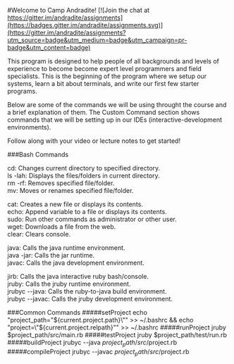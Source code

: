 #Welcome to Camp Andradite! [![Join the chat at https://gitter.im/andradite/assignments](https://badges.gitter.im/andradite/assignments.svg)](https://gitter.im/andradite/assignments?utm_source=badge&utm_medium=badge&utm_campaign=pr-badge&utm_content=badge)

This program is designed to help people of all backgrounds and levels of experience
to become become expert level programmers and field specialists. This is the beginning
of the program where we setup our systems, learn a bit about terminals, and write
our first few starter programs.

Below are some of the commands we will be using throught the course and a brief explanation of them.
The Custom Command section shows commands that we will be setting up in our IDEs
(interactive-development environments).

Follow along with your video or lecture notes to get started!

###Bash Commands

cd: Changes current directory to specified directory.  
ls -lah: Displays the files/folders in current directory.  
rm -rf: Removes specified file/folder.  
mv: Moves or renames specified file/folder.  

cat: Creates a new file or displays its contents.  
echo: Append variable to a file or displays its contents.  
sudo: Run other commands as administrator or other user.  
wget: Downloads a file from the web.  
clear: Clears console.  



java: Calls the java runtime environment.  
java -jar: Calls the jar runtime.  
javac: Calls the java development environment.  

jirb: Calls the java interactive ruby bash/console.  
jruby: Calls the jruby runtime environment.  
jrubyc --java: Calls the ruby-to-java build environment.  
jrubyc --javac: Calls the jruby development environment.  

###Common Commands
#####setProject
    echo "project_path=\"${current.project.path}\"" >> ~/.bashrc &&
    echo "project=\"${current.project.relpath}\"" >> ~/.bashrc
#####runProject
    jruby $project_path/src/main.rb
#####testProject
    jruby $project_path/test/run.rb
#####buildProject
    jrubyc --java $project_path/src/$project.rb
#####compileProject
    jrubyc --javac $project_path/src/$project.rb
